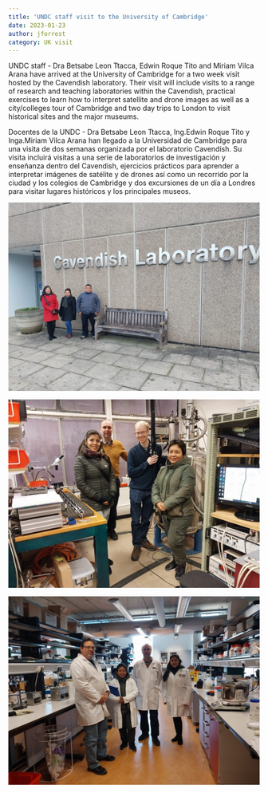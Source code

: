 ```yaml
---
title: 'UNDC staff visit to the University of Cambridge'
date: 2023-01-23
author: jforrest
category: UK visit
---
```



UNDC staff - Dra Betsabe Leon Ttacca, Edwin Roque Tito and Miriam Vilca Arana have arrived at the University of Cambridge for a two week visit hosted by the Cavendish laboratory. 
Their visit will include visits to a range of research and teaching laboratories within the Cavendish, practical exercises to learn how to interpret satellite and drone images 
as well as a city/colleges tour of Cambridge and two day trips to London to visit historical sites and the major museums. 

Docentes de la UNDC - Dra Betsabe Leon Ttacca, Ing.Edwin Roque Tito y Inga.Miriam Vilca Arana han llegado a la Universidad de Cambridge para una visita de dos semanas organizada por el laboratorio Cavendish. 
Su visita incluirá visitas a una serie de laboratorios de investigación y enseñanza dentro del Cavendish, ejercicios prácticos para aprender a interpretar imágenes de satélite y de drones 
así como un recorrido por la ciudad y los colegios de Cambridge y dos excursiones de un día a Londres para visitar lugares históricos y los principales museos. 

![UNDC UK visit](/assets/posts/Lab7.jpg)

![UNDC UK visit](/assets/posts/Lab1.jpg)

![UNDC UK visit](/assets/posts/Lab2.jpg)

